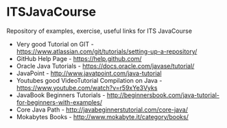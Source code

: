 # ITSJavaCourse
Repository of examples, exercise, useful links for ITS JavaCourse

* Very good Tutorial on GIT - https://www.atlassian.com/git/tutorials/setting-up-a-repository/
* GitHub Help Page - https://help.github.com/
* Oracle Java Tutorials - https://docs.oracle.com/javase/tutorial/
* JavaPoint - http://www.javatpoint.com/java-tutorial
* Youtubes good VideoTutorial Compilation on Java - https://www.youtube.com/watch?v=r59xYe3Vyks
* JavaBook Beginners Tutorials - http://beginnersbook.com/java-tutorial-for-beginners-with-examples/
* Core Java Path - http://javabeginnerstutorial.com/core-java/
* Mokabytes Books - http://www.mokabyte.it/category/books/

